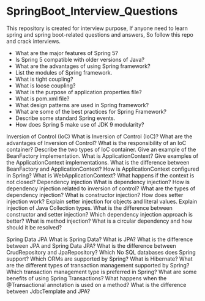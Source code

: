 # SpringBoot_Interview_Questions
This repository is created for interview purpose, If anyone need to learn spring and spring boot-related questions and answers, So follow this repo and crack interviews. 


- What are the major features of Spring 5?
- Is Spring 5 compatible with older versions of Java?
- What are the advantages of using Spring framework?
- List the modules of Spring framework.
- What is tight coupling?
- What is loose coupling?
- What is the purpose of application.properties file?
- What is pom.xml file?
- What design patterns are used in Spring framework?
- What are some of the best practices for Spring Framework?
- Describe some standard Spring events.
- How does Spring 5 make use of JDK 9 modularity?



Inversion of Control (IoC)
What is Inversion of Control (IoC)?
What are the advantages of Inversion of Control?
What is the responsibility of an IoC container?
Describe the two types of IoC container.
Give an example of the BeanFactory implementation.
What is ApplicationContext?
Give examples of the ApplicationContext implementations.
What is the difference between BeanFactory and ApplicationContext?
How is ApplicationContext configured in Spring?
What is WebApplicationContext?
What happens if the context is not closed?
Dependency injection
What is dependency injection?
How is dependency injection related to inversion of control?
What are the types of dependency injection?
What is constructor injection?
How does setter injection work?
Explain setter injection for objects and literal values.
Explain injection of Java Collection types.
What is the difference between constructor and setter injection?
Which dependency injection approach is better?
What is method injection?
What is a circular dependency and how should it be resolved?







Spring Data JPA
What is Spring Data?
What is JPA?
What is the difference between JPA and Spring Data JPA?
What is the difference between CrudRepository and JpaRepository?
Which No SQL databases does Spring support?
Which ORMs are supported by Spring?
What is Hibernate?
What are the different types of transaction management supported by Spring?
Which transaction management type is preferred in Spring?
What are some benefits of using Spring Transactions?
What happens when the @Transactional annotation is used on a method?
What is the difference between JdbcTemplate and JPA?
